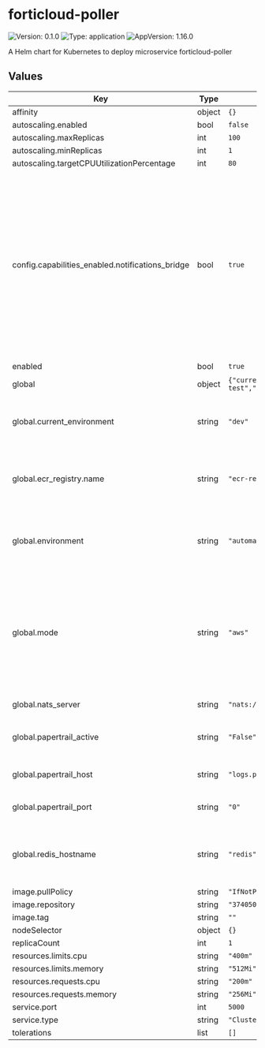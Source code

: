 # forticloud-poller

![Version: 0.1.0](https://img.shields.io/badge/Version-0.1.0-informational?style=flat-square) ![Type: application](https://img.shields.io/badge/Type-application-informational?style=flat-square) ![AppVersion: 1.16.0](https://img.shields.io/badge/AppVersion-1.16.0-informational?style=flat-square)

A Helm chart for Kubernetes to deploy microservice forticloud-poller

## Values

| Key                                              | Type   | Default                                                                                                                                                                                                                                                            | Description                                                                                                                                                                                                                                  |
|--------------------------------------------------|--------|--------------------------------------------------------------------------------------------------------------------------------------------------------------------------------------------------------------------------------------------------------------------|----------------------------------------------------------------------------------------------------------------------------------------------------------------------------------------------------------------------------------------------|
| affinity                                         | object | `{}`                                                                                                                                                                                                                                                               |                                                                                                                                                                                                                                              |
| autoscaling.enabled                              | bool   | `false`                                                                                                                                                                                                                                                            |                                                                                                                                                                                                                                              |
| autoscaling.maxReplicas                          | int    | `100`                                                                                                                                                                                                                                                              |                                                                                                                                                                                                                                              |
| autoscaling.minReplicas                          | int    | `1`                                                                                                                                                                                                                                                                |                                                                                                                                                                                                                                              |
| autoscaling.targetCPUUtilizationPercentage       | int    | `80`                                                                                                                                                                                                                                                               |                                                                                                                                                                                                                                              |
| config.capabilities_enabled.notifications_bridge | bool   | `true`                                                                                                                                                                                                                                                             | Indicate is notifications-bridge is going to be activated. If it is true an initContainer will be created in the forticloud-poller deployment that will wait until the notifications-bridge service responds correctly to healthcheck calls. |
| enabled                                          | bool   | `true`                                                                                                                                                                                                                                                             |                                                                                                                                                                                                                                              |
| global                                           | object | `{"current_environment":"dev","ecr_registry":{"name":"ecr-registry"},"environment":"automation-test","mode":"aws","nats_server":"nats://nats:4222","papertrail_active":"False","papertrail_host":"logs.papertrailapp.com","papertrail_port":"0","redis_hostname":"redis"}` | Global configuration                                                                                                                                                                                                                         |
| global.current_environment                       | string | `"dev"`                                                                                                                                                                                                                                                            | Name of environment for EKS cluster and network resources                                                                                                                                                                                    |
| global.ecr_registry.name                         | string | `"ecr-registry"`                                                                                                                                                                                                                                                   | Name of the imagePullSecret created to access the images stored in ECR.                                                                                                                                                                      |
| global.environment                               | string | `"automation-test"`                                                                                                                                                                                                                                                | Name of environment for helm charts and redis elasticaches used                                                                                                                                                                              |
| global.mode                                      | string | `"aws"`                                                                                                                                                                                                                                                            | Indicates if the helm chart will be displayed in an aws or local environment, in case it is local, a specific imagePullSecret will be used to access the images stored in ECR.                                                               |
| global.nats_server                               | string | `"nats://nats:4222"`                                                                                                                                                                                                                                               | NATS cluster endpoint                                                                                                                                                                                                                        |
| global.papertrail_active                         | string | `"False"`                                                                                                                                                                                                                                                          | Indicates if the logs will be sent to papertrail or not.                                                                                                                                                                                     |
| global.papertrail_host                           | string | `"logs.papertrailapp.com"`                                                                                                                                                                                                                                         | Papertrail host to which the logs will be sent                                                                                                                                                                                               |
| global.papertrail_port                           | string | `"0"`                                                                                                                                                                                                                                                              | Papertrail port to which the logs will be sent                                                                                                                                                                                               |
| global.redis_hostname                            | string | `"redis"`                                                                                                                                                                                                                                                          | Redis Hostname used to store heavy NATS messages (>1MB)                                                                                                                                                                                      |
| image.pullPolicy                                 | string | `"IfNotPresent"`                                                                                                                                                                                                                                                   |                                                                                                                                                                                                                                              |
| image.repository                                 | string | `"374050862540.dkr.ecr.us-east-1.amazonaws.com/forticloud-poller"`                                                                                                                                                                                                           |                                                                                                                                                                                                                                              |
| image.tag                                        | string | `""`                                                                                                                                                                                                                                                               |                                                                                                                                                                                                                                              |
| nodeSelector                                     | object | `{}`                                                                                                                                                                                                                                                               |                                                                                                                                                                                                                                              |
| replicaCount                                     | int    | `1`                                                                                                                                                                                                                                                                |                                                                                                                                                                                                                                              |
| resources.limits.cpu                             | string | `"400m"`                                                                                                                                                                                                                                                           |                                                                                                                                                                                                                                              |
| resources.limits.memory                          | string | `"512Mi"`                                                                                                                                                                                                                                                          |                                                                                                                                                                                                                                              |
| resources.requests.cpu                           | string | `"200m"`                                                                                                                                                                                                                                                           |                                                                                                                                                                                                                                              |
| resources.requests.memory                        | string | `"256Mi"`                                                                                                                                                                                                                                                          |                                                                                                                                                                                                                                              |
| service.port                                     | int    | `5000`                                                                                                                                                                                                                                                             |                                                                                                                                                                                                                                              |
| service.type                                     | string | `"ClusterIP"`                                                                                                                                                                                                                                                      |                                                                                                                                                                                                                                              |
| tolerations                                      | list   | `[]`                                                                                                                                                                                                                                                               |                                                                                                                                                                                                                                              |

